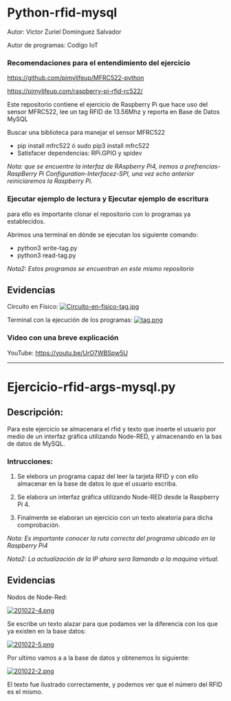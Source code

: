 # Python-rfid-mysql


Autor: Victor Zuriel Dominguez Salvador


Autor de programas: Codigo IoT


### Recomendaciones para el entendimiento del ejercicio


https://github.com/pimylifeup/MFRC522-python

https://pimylifeup.com/raspberry-pi-rfid-rc522/


 


Este repositorio contiene el ejercicio de Raspberry Pi que hace uso del sensor MFRC522, lee un tag RFID de 13.56Mhz y reporta en Base de Datos  MySQL




Buscar una biblioteca para manejar el sensor MFRC522


- pip install mfrc522 ó sudo pip3 install mfrc522
- Satisfacer dependencias: RPi.GPIO y spidev



*Nota: que se encuentre la interfaz de RAspberry Pi4, iremos a prefrencias-RaspBerry Pi Configuration-Interfacez-SPI, una vez echo anterior reiniciaremos la Raspberry Pi.*





### Ejecutar ejemplo de lectura y Ejecutar ejemplo de escritura


para ello es importante clonar el repositorio con lo programas ya establecidos.


Abrimos una terminal en dónde se ejecutan los siguiente comando:


- python3 write-tag.py
- python3 read-tag.py


*Nota2: Estos programas se encuentran en este mismo repositorio*



## Evidencias


Circuito en Físico:
[![Circuito-en-fisico-tag.jpg](https://i.postimg.cc/MHkgH5gL/Circuito-en-fisico-tag.jpg)](https://postimg.cc/qhL1ZsJc)


Terminal con la ejecución de los programas:
[![tag.png](https://i.postimg.cc/bNhKj6xD/tag.png)](https://postimg.cc/dD5W2jSw)



### Video con una breve explicación


YouTube: https://youtu.be/UrO7WBSpw5U 




----------------------------------------------------------------------------------------------------------------


# Ejercicio-rfid-args-mysql.py



## Descripción:

Para este ejercicío se almacenara el rfid y texto que inserte el usuario por medio de un interfaz gráfica utilizando Node-RED, y almacenando en la bas de datos de MySQL.


### Intrucciones:


1. Se elebora un programa capaz del leer la tarjeta RFID y con ello almacenar en la base de datos lo que el usuario escriba.


2. Se elabora un interfaz gráfica utilizando Node-RED desde la Raspberry Pi 4.


3. Finalmente se elaboran un ejercicio con un texto aleatoria para dicha comprobación.




*Nota: Es importante conocer la ruta correcta del programa ubicado en la Raspberry Pi4*


*Nota2: La actualización de la IP ahora sera llamando a la maquina virtual.*



## Evidencias


Nodos de Node-Red:


[![201022-4.png](https://i.postimg.cc/N04GSbpm/201022-4.png)](https://postimg.cc/HJrC70Gk)



Se escribe un texto alazar para que podamos ver la diferencia con los que ya existen en la base datos:


[![201022-5.png](https://i.postimg.cc/Z5J5c1L4/201022-5.png)](https://postimg.cc/KRsbcpVH)



Por ultimo vamos a a la base de datos y obtenemos lo siguiente:


[![201022-2.png](https://i.postimg.cc/tTWK8gXf/201022-2.png)](https://postimg.cc/wyx4mgRc)


El texto fue ilustrado correctamente, y podemos ver que el número del RFID es el mismo.

